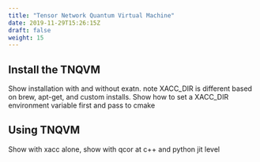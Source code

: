 ```yaml
---
title: "Tensor Network Quantum Virtual Machine"
date: 2019-11-29T15:26:15Z
draft: false
weight: 15
---
```


## Install the TNQVM 
Show installation with and without exatn. note XACC_DIR is different based on brew, apt-get, and custom installs. Show how to set a XACC_DIR environment variable first and pass to cmake

## Using TNQVM 
Show with xacc alone, show with qcor at c++ and python jit level
